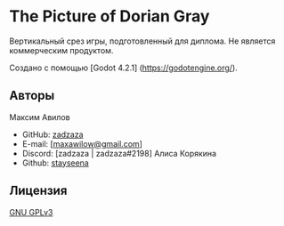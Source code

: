 # The Picture of Dorian Gray

Вертикальный срез игры, подготовленный для диплома. Не является коммерческим продуктом.

Создано с помощью [Godot 4.2.1] (https://godotengine.org/).

## Авторы

Максим Авилов
- GitHub: [zadzaza](https://github.com/zadzaza)
- E-mail: [maxawilow@gmail.com]
- Discord: [zadzaza | zadzaza#2198]
Алиса Корякина
- Github: [stayseena](https://github.com/stayseena)

## Лицензия

[GNU GPLv3](https://choosealicense.com/licenses/gpl-3.0/)
